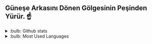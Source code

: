 ##  Güneşe Arkasını Dönen Gölgesinin Peşinden Yürür. ☝️
<ing src="https://user-images.githubusercontent.com/121448902/210591103-217a8a51-bb6b-4dd2-9df9-a06c3a1a2b1a.jpg">
<details>
 <summary> :bulb: Github stats </summary>
 <img src="(https://github-readme-stats.vercel.app/appi?username=MuratPembegul&theme=dark)">
</details>

<details>
 <summary> :bulb: Most Used Languages </summary>
 <img src="(https://github-readme-stats.vercel.app/api/top-langs/?username=MuratPembegul)">
</details>





 

